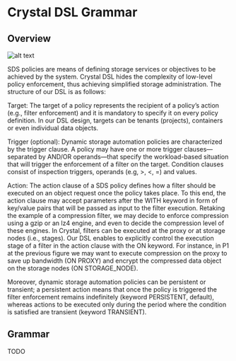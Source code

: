 Crystal DSL Grammar
===================

## Overview

![alt text](http://crystal-sds.org/wp-content/uploads/2016/05/policies-768x180.png "Crystal DSL structure")

SDS policies are means of defining storage services or objectives to be achieved by the system. 
Crystal DSL hides the complexity of low-level policy enforcement, thus achieving simplified storage administration. 
The structure of our DSL is as follows:

Target: The target of a policy represents the recipient of a policy’s action (e.g., filter enforcement) and it is mandatory to specify it on every policy definition. In our DSL design, targets can be tenants (projects), containers or even individual data objects.

Trigger (optional): Dynamic storage automation policies are characterized by the trigger clause. A policy may have one or more trigger clauses—separated by AND/OR operands—that specify the workload-based situation that will trigger the enforcement of a filter on the target. 
Condition clauses consist of inspection triggers, operands (e.g, >, <, =) and values.

Action: The action clause of a SDS policy defines how a filter should be executed on an object request once the policy takes place. 
To this end, the action clause may accept parameters after the WITH keyword in form of key/value pairs that will be passed as input to the filter execution. 
Retaking the example of a compression filter, we may decide to enforce compression using a gzip or an lz4 engine, and even to decide the compression level of these engines. 
In Crystal, filters can be executed at the proxy or at storage nodes (i.e., stages). Our DSL enables to explicitly control the execution stage of a filter in the action clause with the ON keyword. 
For instance, in P1 at the previous figure we may want to execute compression on the proxy to save up bandwidth (ON PROXY) and encrypt the compressed data object on the storage nodes (ON STORAGE_NODE).

Moreover, dynamic storage automation policies can be persistent or transient; a persistent action means that once the policy is triggered the filter enforcement remains indefinitely (keyword PERSISTENT, default), whereas actions to be executed only during the period where the condition is satisfied are transient (keyword TRANSIENT). 

## Grammar

TODO